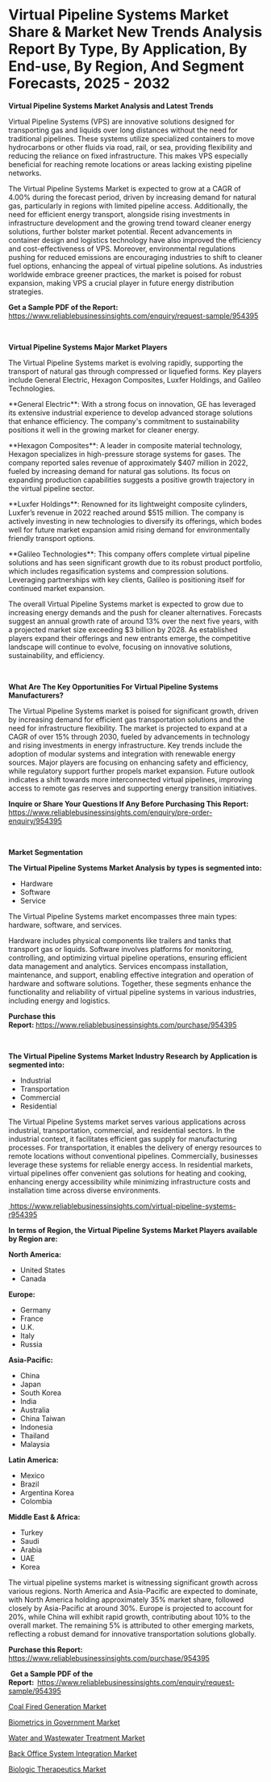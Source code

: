 <p><h1>Virtual Pipeline Systems Market Share & Market New Trends Analysis Report By Type, By Application, By End-use, By Region, And Segment Forecasts, 2025 - 2032</h1></p><p><strong>Virtual Pipeline Systems Market Analysis and Latest Trends</strong></p>
<p><p>Virtual Pipeline Systems (VPS) are innovative solutions designed for transporting gas and liquids over long distances without the need for traditional pipelines. These systems utilize specialized containers to move hydrocarbons or other fluids via road, rail, or sea, providing flexibility and reducing the reliance on fixed infrastructure. This makes VPS especially beneficial for reaching remote locations or areas lacking existing pipeline networks.</p><p>The Virtual Pipeline Systems Market is expected to grow at a CAGR of 4.00% during the forecast period, driven by increasing demand for natural gas, particularly in regions with limited pipeline access. Additionally, the need for efficient energy transport, alongside rising investments in infrastructure development and the growing trend toward cleaner energy solutions, further bolster market potential. Recent advancements in container design and logistics technology have also improved the efficiency and cost-effectiveness of VPS. Moreover, environmental regulations pushing for reduced emissions are encouraging industries to shift to cleaner fuel options, enhancing the appeal of virtual pipeline solutions. As industries worldwide embrace greener practices, the market is poised for robust expansion, making VPS a crucial player in future energy distribution strategies.</p></p>
<p><strong>Get a Sample PDF of the Report:&nbsp;</strong> <a href="https://www.reliablebusinessinsights.com/enquiry/request-sample/954395?utm_campaign=75&utm_medium=2&utm_source=Github&utm_content=ia&utm_term=05032025&utm_id=virtual-pipeline-systems">https://www.reliablebusinessinsights.com/enquiry/request-sample/954395</a></p>
<p>&nbsp;</p>
<p><strong>Virtual Pipeline Systems Major Market Players</strong></p>
<p><p>The Virtual Pipeline Systems market is evolving rapidly, supporting the transport of natural gas through compressed or liquefied forms. Key players include General Electric, Hexagon Composites, Luxfer Holdings, and Galileo Technologies.</p><p>**General Electric**: With a strong focus on innovation, GE has leveraged its extensive industrial experience to develop advanced storage solutions that enhance efficiency. The company's commitment to sustainability positions it well in the growing market for cleaner energy.</p><p>**Hexagon Composites**: A leader in composite material technology, Hexagon specializes in high-pressure storage systems for gases. The company reported sales revenue of approximately $407 million in 2022, fueled by increasing demand for natural gas solutions. Its focus on expanding production capabilities suggests a positive growth trajectory in the virtual pipeline sector.</p><p>**Luxfer Holdings**: Renowned for its lightweight composite cylinders, Luxfer’s revenue in 2022 reached around $515 million. The company is actively investing in new technologies to diversify its offerings, which bodes well for future market expansion amid rising demand for environmentally friendly transport options.</p><p>**Galileo Technologies**: This company offers complete virtual pipeline solutions and has seen significant growth due to its robust product portfolio, which includes regasification systems and compression solutions. Leveraging partnerships with key clients, Galileo is positioning itself for continued market expansion.</p><p>The overall Virtual Pipeline Systems market is expected to grow due to increasing energy demands and the push for cleaner alternatives. Forecasts suggest an annual growth rate of around 13% over the next five years, with a projected market size exceeding $3 billion by 2028. As established players expand their offerings and new entrants emerge, the competitive landscape will continue to evolve, focusing on innovative solutions, sustainability, and efficiency.</p></p>
<p>&nbsp;</p>
<p><strong>What Are The Key Opportunities For Virtual Pipeline Systems Manufacturers?</strong></p>
<p><p>The Virtual Pipeline Systems market is poised for significant growth, driven by increasing demand for efficient gas transportation solutions and the need for infrastructure flexibility. The market is projected to expand at a CAGR of over 15% through 2030, fueled by advancements in technology and rising investments in energy infrastructure. Key trends include the adoption of modular systems and integration with renewable energy sources. Major players are focusing on enhancing safety and efficiency, while regulatory support further propels market expansion. Future outlook indicates a shift towards more interconnected virtual pipelines, improving access to remote gas reserves and supporting energy transition initiatives.</p></p>
<p><strong>Inquire or Share Your Questions If Any Before Purchasing This Report:</strong> <a href="https://www.reliablebusinessinsights.com/enquiry/pre-order-enquiry/954395?utm_campaign=75&utm_medium=2&utm_source=Github&utm_content=ia&utm_term=05032025&utm_id=virtual-pipeline-systems">https://www.reliablebusinessinsights.com/enquiry/pre-order-enquiry/954395</a></p>
<p>&nbsp;</p>
<p><strong>Market Segmentation</strong></p>
<p><strong>The Virtual Pipeline Systems Market Analysis by types is segmented into:</strong></p>
<p><ul><li>Hardware</li><li>Software</li><li>Service</li></ul></p>
<p><p>The Virtual Pipeline Systems market encompasses three main types: hardware, software, and services. </p><p>Hardware includes physical components like trailers and tanks that transport gas or liquids. Software involves platforms for monitoring, controlling, and optimizing virtual pipeline operations, ensuring efficient data management and analytics. Services encompass installation, maintenance, and support, enabling effective integration and operation of hardware and software solutions. Together, these segments enhance the functionality and reliability of virtual pipeline systems in various industries, including energy and logistics.</p></p>
<p><strong>Purchase this Report:&nbsp;</strong><a href="https://www.reliablebusinessinsights.com/purchase/954395?utm_campaign=75&utm_medium=2&utm_source=Github&utm_content=ia&utm_term=05032025&utm_id=virtual-pipeline-systems">https://www.reliablebusinessinsights.com/purchase/954395</a></p>
<p>&nbsp;</p>
<p><strong>The Virtual Pipeline Systems Market Industry Research by Application is segmented into:</strong></p>
<p><ul><li>Industrial</li><li>Transportation</li><li>Commercial</li><li>Residential</li></ul></p>
<p><p>The Virtual Pipeline Systems market serves various applications across industrial, transportation, commercial, and residential sectors. In the industrial context, it facilitates efficient gas supply for manufacturing processes. For transportation, it enables the delivery of energy resources to remote locations without conventional pipelines. Commercially, businesses leverage these systems for reliable energy access. In residential markets, virtual pipelines offer convenient gas solutions for heating and cooking, enhancing energy accessibility while minimizing infrastructure costs and installation time across diverse environments.</p></p>
<p><a href="https://www.reliablebusinessinsights.com/virtual-pipeline-systems-r954395?utm_campaign=75&utm_medium=2&utm_source=Github&utm_content=ia&utm_term=05032025&utm_id=virtual-pipeline-systems">&nbsp;https://www.reliablebusinessinsights.com/virtual-pipeline-systems-r954395</a></p>
<p><strong>In terms of Region, the Virtual Pipeline Systems Market Players available by Region are:</strong></p>
<p>
    <p> <strong> North America: </strong>
        <ul>
            <li>United States</li>
            <li>Canada</li>
        </ul>
        </p> 
    <p> <strong> Europe: </strong>
        <ul>
            <li>Germany</li>
            <li>France</li>
            <li>U.K.</li>
            <li>Italy</li>
            <li>Russia</li>
        </ul>
        </p> 
    <p> <strong> Asia-Pacific: </strong>
        <ul>
            <li>China</li>
            <li>Japan</li>
            <li>South Korea</li>
            <li>India</li>
            <li>Australia</li>
            <li>China Taiwan</li>
            <li>Indonesia</li>
            <li>Thailand</li>
            <li>Malaysia</li>
        </ul>
        </p> 
    <p> <strong> Latin America: </strong>
        <ul>
            <li>Mexico</li>
            <li>Brazil</li>
            <li>Argentina Korea</li>
            <li>Colombia</li>
        </ul>
        </p> 
    <p> <strong> Middle East & Africa: </strong>
        <ul>
            <li>Turkey</li>
            <li>Saudi</li>
            <li>Arabia</li>
            <li>UAE</li>
            <li>Korea</li>
        </ul>
    </p>
    </p>
<p><p>The virtual pipeline systems market is witnessing significant growth across various regions. North America and Asia-Pacific are expected to dominate, with North America holding approximately 35% market share, followed closely by Asia-Pacific at around 30%. Europe is projected to account for 20%, while China will exhibit rapid growth, contributing about 10% to the overall market. The remaining 5% is attributed to other emerging markets, reflecting a robust demand for innovative transportation solutions globally.</p></p>
<p><strong>Purchase this Report: </strong><a href="https://www.reliablebusinessinsights.com/purchase/954395?utm_campaign=75&utm_medium=2&utm_source=Github&utm_content=ia&utm_term=05032025&utm_id=virtual-pipeline-systems">https://www.reliablebusinessinsights.com/purchase/954395</a></p>
<p>&nbsp;<strong>Get a Sample PDF of the Report:&nbsp;&nbsp;</strong><a href="https://www.reliablebusinessinsights.com/enquiry/request-sample/954395?utm_campaign=75&utm_medium=2&utm_source=Github&utm_content=ia&utm_term=05032025&utm_id=virtual-pipeline-systems">https://www.reliablebusinessinsights.com/enquiry/request-sample/954395</a></p>
<p><strong></strong></p>
<p><p><a href="https://github.com/qianyateina/Market-Research-Report-List-1/blob/main/coal-fired-generation-market.md?utm_campaign=75&utm_medium=2&utm_source=Github&utm_content=ia&utm_term=05032025&utm_id=virtual-pipeline-systems">Coal Fired Generation Market</a></p><p><a href="https://github.com/jensanohishi/Market-Research-Report-List-1/blob/main/biometrics-in-government-market.md?utm_campaign=75&utm_medium=2&utm_source=Github&utm_content=ia&utm_term=05032025&utm_id=virtual-pipeline-systems">Biometrics in Government Market</a></p><p><a href="https://github.com/boonegoicks7/Market-Research-Report-List-1/blob/main/water-and-wastewater-treatment-market.md?utm_campaign=75&utm_medium=2&utm_source=Github&utm_content=ia&utm_term=05032025&utm_id=virtual-pipeline-systems">Water and Wastewater Treatment Market</a></p><p><a href="https://github.com/gavalegeyndt26/Market-Research-Report-List-1/blob/main/back-office-system-integration-market.md?utm_campaign=75&utm_medium=2&utm_source=Github&utm_content=ia&utm_term=05032025&utm_id=virtual-pipeline-systems">Back Office System Integration Market</a></p><p><a href="https://github.com/kavechoxo/Market-Research-Report-List-1/blob/main/biologic-therapeutics-market.md?utm_campaign=75&utm_medium=2&utm_source=Github&utm_content=ia&utm_term=05032025&utm_id=virtual-pipeline-systems">Biologic Therapeutics Market</a></p></p>